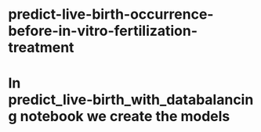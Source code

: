 # predict-live-birth-occurrence-before-in-vitro-fertilization-treatment
# In predict_live‑birth_with_databalancing notebook we create the models

